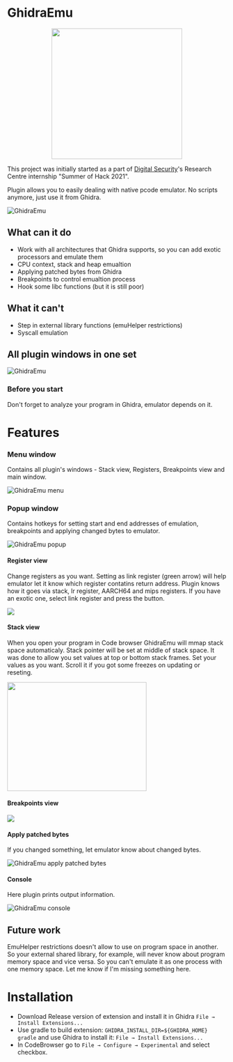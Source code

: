 # GhidraEmu

<p align="center"><img src="./images/logo.png" width="300" height="300">

This project was initially started as a part of [Digital Security](https://github.com/DSecurity)'s Research Centre internship "Summer of Hack 2021".

Plugin allows you to easily dealing with native pcode emulator. No scripts anymore, just use it from Ghidra. 
 
![GhidraEmu](./images/DEMO.gif)
 
## What can it do
  * Work with all architectures that Ghidra supports, so you can add exotic processors and emulate them
  * CPU context, stack and heap emualtion
  * Applying patched bytes from Ghidra
  * Breakpoints to control emualtion process
  * Hook some libc functions (but it is still poor)

 ## What it can't
  * Step in external library functions (emuHelper restrictions)
  * Syscall emulation
  
 ## All plugin windows in one set
  
![GhidraEmu](./images/Finished.png)
 
### Before you start
Don't forget to analyze your program in Ghidra, emulator depends on it.
 
# Features
  
### Menu window
Contains all plugin's windows - Stack view, Registers, Breakpoints view and main window.
 
  ![GhidraEmu menu](./images/menu.png)
  
### Popup window
Contains hotkeys for setting start and end addresses of emulation, breakpoints and applying changed bytes to emulator.

  ![GhidraEmu popup](./images/popup_menu.png)
 
 #### Register view
Change registers as you want. Setting as link register (green arrow) will help emulator let it know which register contatins return address. Plugin knows how it goes via stack, lr register, AARCH64 and mips registers. If you have an exotic one, select link register and press the button.
 
 <img src="/images/Registers.gif"/>
 
#### Stack view
When you open your program in Сode browser GhidraEmu will mmap stack space automaticaly. Stack pointer will be set at middle of stack space. It was done to allow you set values at top or bottom stack frames. Set your values as you want. Scroll it if you got some freezes on updating or reseting.
 
 <img src="/images/Stack.gif" width="320" height="250"/>
 
#### Breakpoints view
 
 <img src="/images/Breaks.gif"/>
 
#### Apply patched bytes
If you changed something, let emulator know about changed bytes.
 
 ![GhidraEmu apply patched bytes](./images/ApplyPatchedBytes.png) 
 
#### Console
Here plugin prints output information.
 
  ![GhidraEmu console](./images/Console.png)
 
## Future work  
 
EmuHelper restrictions doesn't allow to use on program space in another. So your external shared library, for example, will never know about program memory space and vice versa. So you can't emulate it as one process with one memory space. Let me know if I'm missing something here. 
  
# Installation
  
- Download Release version of extension and install it in Ghidra `File → Install Extensions...` 
- Use gradle to build extension: `GHIDRA_INSTALL_DIR=${GHIDRA_HOME} gradle` and use Ghidra to install it: `File → Install Extensions...` 
- In CodeBrowser go to `File → Configure → Experimental` and select checkbox.


 






